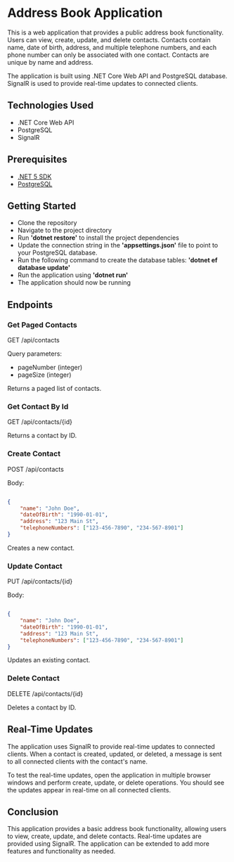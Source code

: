 # Address Book Application
This is a web application that provides a public address book functionality. Users can view, create, update, and delete contacts. Contacts contain name, date of birth, address, and multiple telephone numbers, and each phone number can only be associated with one contact. Contacts are unique by name and address.

The application is built using .NET Core Web API and PostgreSQL database. SignalR is used to provide real-time updates to connected clients.

## Technologies Used
- .NET Core Web API
- PostgreSQL
- SignalR
## Prerequisites
- [.NET 5 SDK](https://dotnet.microsoft.com/en-us/download/dotnet/5.0)
- [PostgreSQL](https://www.postgresql.org/download/)
## Getting Started
- Clone the repository
- Navigate to the project directory
- Run **'dotnet restore'** to install the project dependencies
- Update the connection string in the **'appsettings.json'** file to point to your PostgreSQL database.
- Run the following command to create the database tables: **'dotnet ef database update'**
- Run the application using **'dotnet run'**
- The application should now be running

## Endpoints
### Get Paged Contacts
GET /api/contacts

Query parameters:

- pageNumber (integer)
- pageSize (integer)

Returns a paged list of contacts.

### Get Contact By Id
GET /api/contacts/{id}

Returns a contact by ID.

### Create Contact
POST /api/contacts

Body:
```json

{
    "name": "John Doe",
    "dateOfBirth": "1990-01-01",
    "address": "123 Main St",
    "telephoneNumbers": ["123-456-7890", "234-567-8901"]
}

```
Creates a new contact.


### Update Contact
PUT /api/contacts/{id}

Body:
```json

{
    "name": "John Doe",
    "dateOfBirth": "1990-01-01",
    "address": "123 Main St",
    "telephoneNumbers": ["123-456-7890", "234-567-8901"]
}

```
Updates an existing contact.

### Delete Contact
DELETE /api/contacts/{id}

Deletes a contact by ID.

## Real-Time Updates
The application uses SignalR to provide real-time updates to connected clients. When a contact is created, updated, or deleted, a message is sent to all connected clients with the contact's name.

To test the real-time updates, open the application in multiple browser windows and perform create, update, or delete operations. You should see the updates appear in real-time on all connected clients.

## Conclusion
This application provides a basic address book functionality, allowing users to view, create, update, and delete contacts. Real-time updates are provided using SignalR. The application can be extended to add more features and functionality as needed.
 